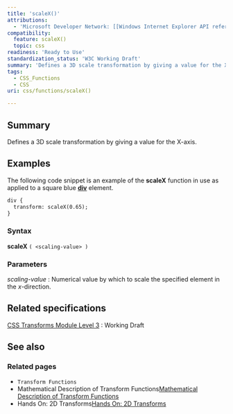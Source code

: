 ```yaml
---
title: 'scaleX()'
attributions:
  - 'Microsoft Developer Network: [[Windows Internet Explorer API reference](http://msdn.microsoft.com/en-us/library/ie/hh828809%28v=vs.85%29.aspx) Article]'
compatibility:
  feature: scaleX()
  topic: css
readiness: 'Ready to Use'
standardization_status: 'W3C Working Draft'
summary: 'Defines a 3D scale transformation by giving a value for the X-axis.'
tags:
  - CSS_Functions
  - CSS
uri: css/functions/scaleX()

---
```

## Summary

Defines a 3D scale transformation by giving a value for the X-axis.

## Examples

The following code snippet is an example of the **scaleX** function in use as applied to a square blue [**div**](/html/elements/div) element.

``` html
div {
  transform: scaleX(0.65);
}
```

### Syntax

**scaleX** `( <scaling-value> )`

### Parameters

*scaling-value*
:   Numerical value by which to scale the specified element in the *x*-direction.

## Related specifications

[CSS Transforms Module Level 3](http://www.w3.org/TR/css3-transforms/)
:   Working Draft

## See also

### Related pages

-   `Transform Functions`
-   Mathematical Description of Transform Functions[Mathematical Description of Transform Functions](http://go.microsoft.com/fwlink/p/?LinkId=256246)
-   Hands On: 2D Transforms[Hands On: 2D Transforms](http://go.microsoft.com/fwlink/?LinkID=240163)
